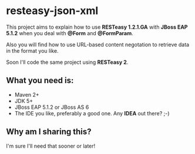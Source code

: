 resteasy-json-xml
=================

This project aims to explain how to use __RESTeasy 1.2.1.GA__ with __JBoss EAP 5.1.2__ when you deal with __@Form__ and __@FormParam__.

Also you will find how to use URL-based content negotation to retrieve data in the format you like.

Soon I'll code the same project using __RESTeasy 2__.

What you need is:
-----------------

 * Maven 2+
 * JDK 5+
 * JBoss EAP 5.1.2 or JBoss AS 6
 * The IDE you like, preferably a good one. Any __IDEA__ out there? ;-)

Why am I sharing this?
----------------------

I'm sure I'll need that sooner or later!